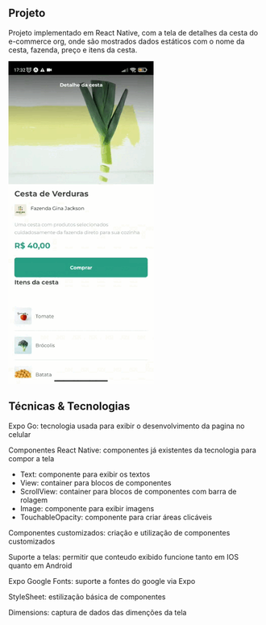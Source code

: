 ## Projeto
Projeto implementado em React Native, com a tela de detalhes da cesta do e-commerce org, onde são mostrados dados estáticos com o nome da cesta, fazenda, preço e itens da cesta.


![ReactNative](https://github.com/CarlosAlexFO/ReactNative_Cesta-Verdura/blob/main/ReactNative.gif)



## Técnicas & Tecnologias

 Expo Go: tecnologia usada para exibir o desenvolvimento da pagina no celular
 
 Componentes React Native: componentes já existentes da tecnologia para compor a tela
 
* Text: componente para exibir os textos
* View: container para blocos de componentes
* ScrollView: container para blocos de componentes com barra de rolagem
* Image: componente para exibir imagens
* TouchableOpacity: componente para criar áreas clicáveis


Componentes customizados: criação e utilização de componentes customizados

Suporte a telas: permitir que conteudo exibido funcione tanto em IOS quanto em Android

Expo Google Fonts: suporte a fontes do google via Expo

StyleSheet: estilização básica de componentes

Dimensions: captura de dados das dimenções da tela
